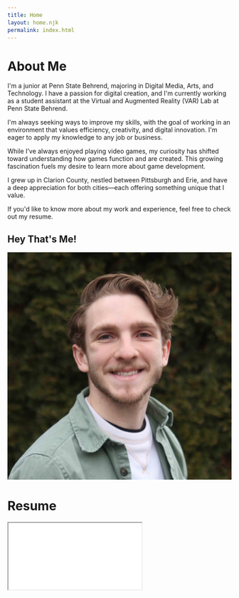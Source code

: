 ```yaml
---
title: Home
layout: home.njk
permalink: index.html
---
```


# About Me

I'm a junior at Penn State Behrend, majoring in Digital Media, Arts, and Technology. I have a passion for digital creation, and I'm currently working as a student assistant at the Virtual and Augmented Reality (VAR) Lab at Penn State Behrend.

I'm always seeking ways to improve my skills, with the goal of working in an environment that values efficiency, creativity, and digital innovation. I'm eager to apply my knowledge to any job or business.

While I’ve always enjoyed playing video games, my curiosity has shifted toward understanding how games function and are created. This growing fascination fuels my desire to learn more about game development.

I grew up in Clarion County, nestled between Pittsburgh and Erie, and have a deep appreciation for both cities—each offering something unique that I value.

If you'd like to know more about my work and experience, feel free to check out my resume.

## Hey That's Me!

<img src="/images/Me.jpg" class="about-photo" alt="Your Photo">

# Resume

<div class="resume-container">
  <iframe src="/images/RemingtonOrangeResume.pdf"></iframe>
</div>
